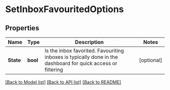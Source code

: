 # SetInboxFavouritedOptions

## Properties

Name | Type | Description | Notes
------------ | ------------- | ------------- | -------------
**State** | **bool** | Is the inbox favorited. Favouriting inboxes is typically done in the dashboard for quick access or filtering | [optional] 

[[Back to Model list]](../README.md#documentation-for-models) [[Back to API list]](../README.md#documentation-for-api-endpoints) [[Back to README]](../README.md)



